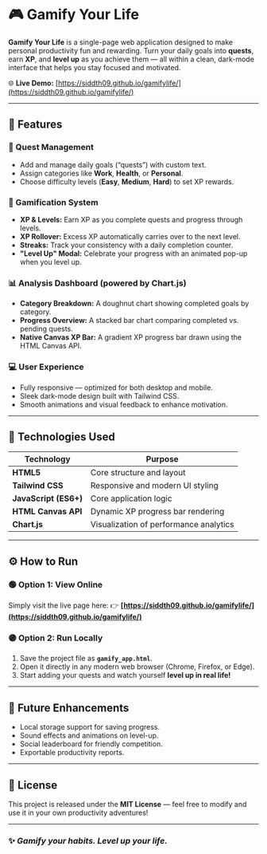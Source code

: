 # 🎮 Gamify Your Life

**Gamify Your Life** is a single-page web application designed to make personal productivity fun and rewarding. Turn your daily goals into **quests**, earn **XP**, and **level up** as you achieve them — all within a clean, dark-mode interface that helps you stay focused and motivated.

🌐 **Live Demo:** [https://siddth09.github.io/gamifylife/](https://siddth09.github.io/gamifylife/)

---

## 🚀 Features

### 🧩 Quest Management

* Add and manage daily goals (“quests”) with custom text.
* Assign categories like **Work**, **Health**, or **Personal**.
* Choose difficulty levels (**Easy**, **Medium**, **Hard**) to set XP rewards.

### 🏅 Gamification System

* **XP & Levels:** Earn XP as you complete quests and progress through levels.
* **XP Rollover:** Excess XP automatically carries over to the next level.
* **Streaks:** Track your consistency with a daily completion counter.
* **"Level Up" Modal:** Celebrate your progress with an animated pop-up when you level up.

### 📊 Analysis Dashboard (powered by Chart.js)

* **Category Breakdown:** A doughnut chart showing completed goals by category.
* **Progress Overview:** A stacked bar chart comparing completed vs. pending quests.
* **Native Canvas XP Bar:** A gradient XP progress bar drawn using the HTML Canvas API.

### 💻 User Experience

* Fully responsive — optimized for both desktop and mobile.
* Sleek dark-mode design built with Tailwind CSS.
* Smooth animations and visual feedback to enhance motivation.

---

## 🧠 Technologies Used

| Technology            | Purpose                                |
| --------------------- | -------------------------------------- |
| **HTML5**             | Core structure and layout              |
| **Tailwind CSS**      | Responsive and modern UI styling       |
| **JavaScript (ES6+)** | Core application logic                 |
| **HTML Canvas API**   | Dynamic XP progress bar rendering      |
| **Chart.js**          | Visualization of performance analytics |

---

## ⚙️ How to Run

### 🟢 Option 1: View Online

Simply visit the live page here:
👉 **[https://siddth09.github.io/gamifylife/](https://siddth09.github.io/gamifylife/)**

### 🟣 Option 2: Run Locally

1. Save the project file as **`gamify_app.html`**.
2. Open it directly in any modern web browser (Chrome, Firefox, or Edge).
3. Start adding your quests and watch yourself **level up in real life!**

---

## 🌟 Future Enhancements

* Local storage support for saving progress.
* Sound effects and animations on level-up.
* Social leaderboard for friendly competition.
* Exportable productivity reports.

---

## 🧾 License

This project is released under the **MIT License** — feel free to modify and use it in your own productivity adventures!

---

### ✨ *Gamify your habits. Level up your life.*

